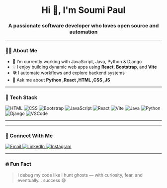 <h1 align="center">Hi 👋, I'm Soumi Paul</h1>
<h3 align="center">A passionate software developer who loves open source and automation</h3>

---

### 🧑‍💻 About Me

- 🌱 I’m currently working with JavaScript, Java, Python & Django  
- 💡 I enjoy building dynamic web apps using **React**, **Bootstrap**, and **Vite**  
- 🛠️ I automate workflows and explore backend systems  
- 💬 Ask me about **Python ,React ,HTML ,CSS ,JS**  


---

### 🚀 Tech Stack

![HTML](https://img.shields.io/badge/HTML-E34F26?style=flat&logo=html5&logoColor=white)
![CSS](https://img.shields.io/badge/CSS-1572B6?style=flat&logo=css3&logoColor=white)
![Bootstrap](https://img.shields.io/badge/Bootstrap-563D7C?style=flat&logo=bootstrap&logoColor=white)
![JavaScript](https://img.shields.io/badge/JavaScript-F7DF1E?style=flat&logo=javascript&logoColor=black)
![React](https://img.shields.io/badge/React-20232A?style=flat&logo=react&logoColor=61DAFB)
![Vite](https://img.shields.io/badge/Vite-646CFF?style=flat&logo=vite&logoColor=white)
![Java](https://img.shields.io/badge/Java-007396?style=flat&logo=java&logoColor=white)
![Python](https://img.shields.io/badge/Python-3776AB?style=flat&logo=python&logoColor=white)
![Django](https://img.shields.io/badge/Django-092E20?style=flat&logo=django&logoColor=white)
![VSCode](https://img.shields.io/badge/VSCode-007ACC?style=flat&logo=visual-studio-code&logoColor=white)

---




---

### 🔗 Connect With Me

<p align="left">
  <a href="mailto:soumipaul166@gmail.com" target="_blank">
    <img src="https://img.shields.io/badge/Email-D14836?style=flat&logo=gmail&logoColor=white" alt="Email" />
  </a>
  <a href="https://www.linkedin.com/in/soumi-paul-228486249/" target="_blank">
    <img src="https://img.shields.io/badge/LinkedIn-blue?style=flat&logo=linkedin&logoColor=white" alt="LinkedIn" />
  </a>
  <a href="https://www.instagram.com/soumipaull/" target="_blank">
    <img src="https://img.shields.io/badge/Instagram-E4405F?style=flat&logo=instagram&logoColor=white" alt="Instagram" />
  </a>
</p>

---

### 🔥 Fun Fact
> I debug my code like I hunt ghosts — with curiosity, fear, and eventually… success 😄
